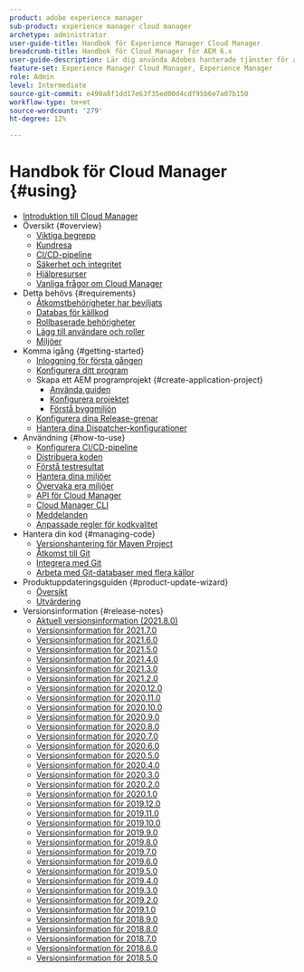 ```yaml
---
product: adobe experience manager
sub-product: experience manager cloud manager
archetype: administrator
user-guide-title: Handbok för Experience Manager Cloud Manager
breadcrumb-title: Handbok för Cloud Manager för AEM 6.x
user-guide-description: Lär dig använda Adobes hanterade tjänster för att självhantera Experience Manager i molnet.
feature-set: Experience Manager Cloud Manager, Experience Manager
role: Admin
level: Intermediate
source-git-commit: e490a8f1dd17e63f35ed00d4cdf95b6e7a07b150
workflow-type: tm+mt
source-wordcount: '279'
ht-degree: 12%

---
```



# Handbok för Cloud Manager {#using}

+ [Introduktion till Cloud Manager](introduction-to-cloud-manager.md)
+ Översikt {#overview}
   + [Viktiga begrepp](key-concepts.md)
   + [Kundresa](customer-journey.md)
   + [CI/CD-pipeline](ci-cd-pipeline.md)
   + [Säkerhet och integritet](security-and-privacy.md)
   + [Hjälpresurser](help-resources.md)
   + [Vanliga frågor om Cloud Manager](cloud-manager-faqs.md)
+ Detta behövs {#requirements}
   + [Åtkomstbehörigheter har beviljats](access-rights-granted.md)
   + [Databas för källkod](source-code-repository.md)
   + [Rollbaserade behörigheter](role-based-permissions.md)
   + [Lägg till användare och roller](setting-up-users-and-roles.md)
   + [Miljöer](environments-provisioned.md)
+ Komma igång {#getting-started}
   + [Inloggning för första gången](first-time-login.md)
   + [Konfigurera ditt program](setting-up-program.md)
   + Skapa ett AEM programprojekt {#create-application-project}
      + [Använda guiden](using-the-wizard.md)
      + [Konfigurera projektet](setting-up-project.md)
      + [Förstå byggmiljön](build-environment-details.md)
   + [Konfigurera dina Release-grenar](configure-your-release-branches.md)
   + [Hantera dina Dispatcher-konfigurationer](dispatcher-configurations.md)
+ Användning {#how-to-use}
   + [Konfigurera CI/CD-pipeline](configuring-pipeline.md)
   + [Distribuera koden](deploying-code.md)
   + [Förstå testresultat](understand-your-test-results.md)
   + [Hantera dina miljöer](manage-your-environment.md)
   + [Övervaka era miljöer](monitor-your-environments.md)
   + [API för Cloud Manager](https://www.adobe.io/apis/experiencecloud/cloud-manager/docs.html)
   + [Cloud Manager CLI](https://github.com/adobe/aio-cli-plugin-cloudmanager/blob/main/README.md)
   + [Meddelanden](notifications.md)
   + [Anpassade regler för kodkvalitet](custom-code-quality-rules.md)
+ Hantera din kod {#managing-code}
   + [Versionshantering för Maven Project](activating-maven-project.md)
   + [Åtkomst till Git](accessing-git.md)
   + [Integrera med Git](setup-cloud-manager-git-integration.md)
   + [Arbeta med Git-databaser med flera källor](/help/using/working-with-multiple-source-git-repos.md)
+ Produktuppdateringsguiden {#product-update-wizard}
   + [Översikt](overview-productupdate-wizard.md)
   + [Utvärdering](evaluation.md)
+ Versionsinformation {#release-notes}
   + [Aktuell versionsinformation (2021.8.0)](release-notes-current.md)
   + [Versionsinformation för 2021.7.0](release-notes-2021-7-0.md)
   + [Versionsinformation för 2021.6.0](release-notes-2021-6-0.md)
   + [Versionsinformation för 2021.5.0](release-notes-2021-5-0.md)
   + [Versionsinformation för 2021.4.0](release-notes-2021-4-0.md)
   + [Versionsinformation för 2021.3.0](release-notes-2021-3-0.md)
   + [Versionsinformation för 2021.2.0](release-notes-2021-2-0.md)
   + [Versionsinformation för 2020.12.0](release-notes-2020-12-0.md)
   + [Versionsinformation för 2020.11.0](release-notes-2020-11-0.md)
   + [Versionsinformation för 2020.10.0](release-notes-2020-10-0.md)
   + [Versionsinformation för 2020.9.0](release-notes-2020-9-0.md)
   + [Versionsinformation för 2020.8.0](release-notes-2020-8-0.md)
   + [Versionsinformation för 2020.7.0](release-notes-2020-7-0.md)
   + [Versionsinformation för 2020.6.0](release-notes-2020-6-0.md)
   + [Versionsinformation för 2020.5.0](release-notes-2020-5-0.md)
   + [Versionsinformation för 2020.4.0](release-notes-2020-4-0.md)
   + [Versionsinformation för 2020.3.0](release-notes-2020-3-0.md)
   + [Versionsinformation för 2020.2.0](release-notes-2020-2-0.md)
   + [Versionsinformation för 2020.1.0](release-notes-2020-1-0.md)
   + [Versionsinformation för 2019.12.0](release-notes-2019-12-0.md)
   + [Versionsinformation för 2019.11.0](release-notes-2019-11-0.md)
   + [Versionsinformation för 2019.10.0](release-notes-2019-10-0.md)
   + [Versionsinformation för 2019.9.0](release-notes-2019-9-0.md)
   + [Versionsinformation för 2019.8.0](release-notes-2019-8-0.md)
   + [Versionsinformation för 2019.7.0](release-notes-2019-7-0.md)
   + [Versionsinformation för 2019.6.0](release-notes-2019-6-0.md)
   + [Versionsinformation för 2019.5.0](release-notes-2019-5-0.md)
   + [Versionsinformation för 2019.4.0](release-notes-2019-4-0.md)
   + [Versionsinformation för 2019.3.0](release-notes-2019-3-0.md)
   + [Versionsinformation för 2019.2.0](release-notes-2019-2-0.md)
   + [Versionsinformation för 2019.1.0](release-notes-2019-1-0.md)
   + [Versionsinformation för 2018.9.0](release-notes-2018-9-0.md)
   + [Versionsinformation för 2018.8.0](release-notes-2018-8-0.md)
   + [Versionsinformation för 2018.7.0](release-notes-2018-7-0.md)
   + [Versionsinformation för 2018.6.0](release-notes-2018-6-0.md)
   + [Versionsinformation för 2018.5.0](release-notes-2018-5-0.md)
